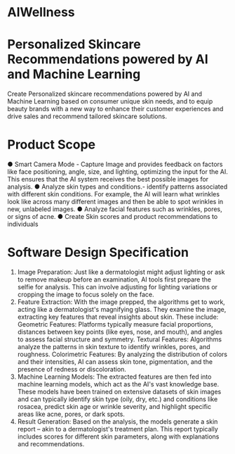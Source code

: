 # AIWellness
# Personalized Skincare Recommendations powered by AI and Machine Learning
Create Personalized skincare recommendations powered by AI and Machine Learning based on consumer unique skin needs, and to equip beauty brands with a new way to enhance their customer experiences and drive sales and recommend tailored skincare solutions.

# Product Scope
●	Smart Camera Mode -   Capture Image and  provides feedback on factors like face positioning, angle, size, and lighting, optimizing the input for the AI. This ensures that the AI system receives the best possible images for analysis.
●	Analyze skin types and conditions.- identify patterns associated with different skin conditions. For example, the AI will learn what wrinkles look like across many different images and then be able to spot wrinkles in new, unlabeled images.
●	Analyze facial features such as wrinkles, pores, or signs of acne.
●	Create Skin scores and product recommendations to individuals

# Software Design Specification

1. Image Preparation: Just like a dermatologist might adjust lighting or ask to remove makeup before an examination, AI tools first prepare the selfie for analysis. This can involve adjusting for lighting variations or cropping the image to focus solely on the face.
2. Feature Extraction: With the image prepped, the algorithms get to work, acting like a dermatologist's magnifying glass. They examine the image, extracting key features that reveal insights about skin. These include:
Geometric Features: Platforms typically measure facial proportions, distances between key points (like eyes, nose, and mouth), and angles to assess facial structure and symmetry.
Textural Features: Algorithms analyze the patterns in skin texture to identify wrinkles, pores, and roughness.
Colorimetric Features: By analyzing the distribution of colors and their intensities, AI can assess skin tone, pigmentation, and the presence of redness or discoloration.
3. Machine Learning Models: The extracted features are then fed into machine learning models, which act as the AI's vast knowledge base. These models have been trained on extensive datasets of skin images and can typically identify skin type (oily, dry, etc.) and conditions like rosacea, predict skin age or wrinkle severity, and highlight specific areas like acne, pores, or dark spots.
4. Result Generation: Based on the analysis, the models generate a skin report – akin to a dermatologist's treatment plan. This report typically includes scores for different skin parameters, along with explanations and recommendations.



